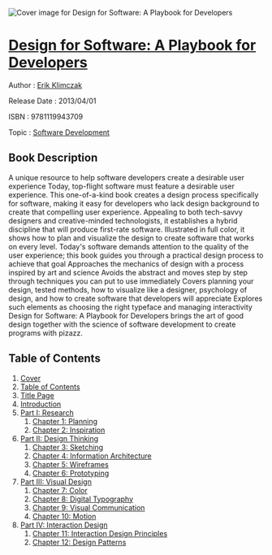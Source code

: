 ![Cover image for Design for Software: A Playbook for Developers](https://imgdetail.ebookreading.net/cover/cover/software_development/EB9781119943709.jpg)

[Design for Software: A Playbook for Developers](https://ebookreading.net/view/book/Design+for+Software%3A+A+Playbook+for+Developers-EB9781119943709_1.html "Design for Software: A Playbook for Developers")
====================================================================================================================

Author : [Erik Klimczak](https://ebookreading.net/search/author/Erik+Klimczak)

Release Date : 2013/04/01

ISBN : 9781119943709

Topic : [Software Development](https://ebookreading.net/search/category/software-development)

Book Description
-----------------

A unique resource to help software developers create a desirable user experience
Today, top-flight software must feature a desirable user experience. This one-of-a-kind book creates a design process specifically for software, making it easy for developers who lack design background to create that compelling user experience. Appealing to both tech-savvy designers and creative-minded technologists, it establishes a hybrid discipline that will produce first-rate software. Illustrated in full color, it shows how to plan and visualize the design to create software that works on every level.
Today's software demands attention to the quality of the user experience; this book guides you through a practical design process to achieve that goal
Approaches the mechanics of design with a process inspired by art and science
Avoids the abstract and moves step by step through techniques you can put to use immediately
Covers planning your design, tested methods, how to visualize like a designer, psychology of design, and how to create software that developers will appreciate
Explores such elements as choosing the right typeface and managing interactivity
Design for Software: A Playbook for Developers brings the art of good design together with the science of software development to create programs with pizazz.
              
Table of Contents
-----------------

1. [Cover](https://ebookreading.net/view/book/Design+for+Software%3A+A+Playbook+for+Developers-EB9781119943709_0.html)
1. [Table of Contents](https://ebookreading.net/view/book/Design+for+Software%3A+A+Playbook+for+Developers-EB9781119943709_0.html)
1. [Title Page](https://ebookreading.net/view/book/Design+for+Software%3A+A+Playbook+for+Developers-EB9781119943709_0.html)
1. [Introduction](https://ebookreading.net/view/book/Design+for+Software%3A+A+Playbook+for+Developers-EB9781119943709_0.html)
1. [Part I: Research](https://ebookreading.net/view/book/Design+for+Software%3A+A+Playbook+for+Developers-EB9781119943709_0.html)
    1. [Chapter 1: Planning](https://ebookreading.net/view/book/Design+for+Software%3A+A+Playbook+for+Developers-EB9781119943709_0.html)
    1. [Chapter 2: Inspiration](https://ebookreading.net/view/book/Design+for+Software%3A+A+Playbook+for+Developers-EB9781119943709_0.html)
1. [Part II: Design Thinking](https://ebookreading.net/view/book/Design+for+Software%3A+A+Playbook+for+Developers-EB9781119943709_0.html)
    1. [Chapter 3: Sketching](https://ebookreading.net/view/book/Design+for+Software%3A+A+Playbook+for+Developers-EB9781119943709_0.html)
    1. [Chapter 4: Information Architecture](https://ebookreading.net/view/book/Design+for+Software%3A+A+Playbook+for+Developers-EB9781119943709_0.html)
    1. [Chapter 5: Wireframes](https://ebookreading.net/view/book/Design+for+Software%3A+A+Playbook+for+Developers-EB9781119943709_0.html)
    1. [Chapter 6: Prototyping](https://ebookreading.net/view/book/Design+for+Software%3A+A+Playbook+for+Developers-EB9781119943709_0.html)
1. [Part III: Visual Design ](https://ebookreading.net/view/book/Design+for+Software%3A+A+Playbook+for+Developers-EB9781119943709_0.html)
    1. [Chapter 7: Color](https://ebookreading.net/view/book/Design+for+Software%3A+A+Playbook+for+Developers-EB9781119943709_0.html)
    1. [Chapter 8: Digital Typography](https://ebookreading.net/view/book/Design+for+Software%3A+A+Playbook+for+Developers-EB9781119943709_0.html)
    1. [Chapter 9: Visual Communication](https://ebookreading.net/view/book/Design+for+Software%3A+A+Playbook+for+Developers-EB9781119943709_0.html)
    1. [Chapter 10: Motion](https://ebookreading.net/view/book/Design+for+Software%3A+A+Playbook+for+Developers-EB9781119943709_0.html)
1. [Part IV: Interaction Design](https://ebookreading.net/view/book/Design+for+Software%3A+A+Playbook+for+Developers-EB9781119943709_0.html)
    1. [Chapter 11: Interaction Design Principles](https://ebookreading.net/view/book/Design+for+Software%3A+A+Playbook+for+Developers-EB9781119943709_0.html)
    1. [Chapter 12: Design Patterns](https://ebookreading.net/view/book/Design+for+Software%3A+A+Playbook+for+Developers-EB9781119943709_0.html)
